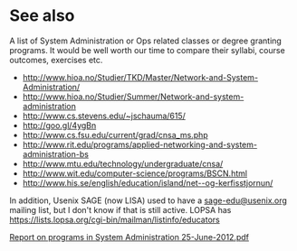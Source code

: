 # See also

A list of System Administration or Ops related classes or degree
granting programs. It would be well worth our time to compare their
syllabi, course outcomes, exercises etc.

  - <http://www.hioa.no/Studier/TKD/Master/Network-and-System-Administration/>
  - <http://www.hioa.no/Studier/Summer/Network-and-system-administration>
  - <http://www.cs.stevens.edu/~jschauma/615/>
  - <http://goo.gl/4ygBn>
  - <http://www.cs.fsu.edu/current/grad/cnsa_ms.php>
  - <http://www.rit.edu/programs/applied-networking-and-system-administration-bs>
  - <http://www.mtu.edu/technology/undergraduate/cnsa/>
  - <http://www.wit.edu/computer-science/programs/BSCN.html>
  - <http://www.his.se/english/education/island/net--og-kerfisstjornun/>

In addition, Usenix SAGE (now LISA) used to have a <sage-edu@usenix.org>
mailing list, but I don't know if that is still active. LOPSA has
<https://lists.lopsa.org/cgi-bin/mailman/listinfo/educators>

[Report on programs in System Administration 25-June-2012.pdf](http://www.verticalsysadmin.com/Report_on_programs_in_System_Administration__25-June-2012.pdf)
